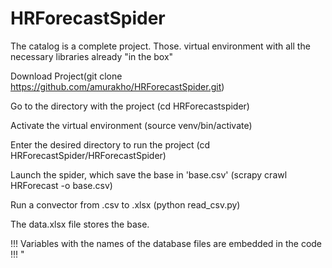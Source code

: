 # HRForecastSpider

The catalog is a complete project. Those. virtual environment with all the necessary libraries already "in the box"

Download Project(git clone https://github.com/amurakho/HRForecastSpider.git)

Go to the directory with the project  (cd HRForecastspider)

Activate the virtual environment (source venv/bin/activate)

Enter the desired directory to run the project (cd HRForecastSpider/HRForecastSpider)

Launch the spider, which save the base in 'base.csv' (scrapy crawl HRForecast -o base.csv)

Run a convector from .csv to .xlsx (python read_csv.py)

The data.xlsx file stores the base.

!!! Variables with the names of the database files are embedded in the code !!! "
